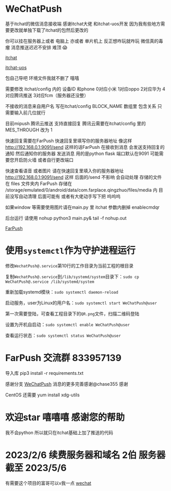 # WeChatPush

基于itchat的微信消息接收端 感谢itchat大佬 和itchat-uos开发 因为我有些地方需要更改就单独下载了itchat的包然后更改的

你可以挂在服务器上或者 电脑上 亦或者 单片机上 反正想咋玩就咋玩 微信真的毒瘤 消息推送迟迟不安排 难顶 😱

[itchat](https://github.com/littlecodersh/ItChat)

[itchat-uos](https://github.com/why2lyj/ItChat-UOS)

包自己导吧 环境文件我就不删了 嘻嘻

需要修改 itchat/config 内的 设备ID 和phone 0对应小米 1对应oppo 2对应华为 4对应腾讯推送 3对应fcm（服务器还没整）

不接收的消息来自用户名 写在itchat/config BLOCK_NAME 数组里 包含关系 只需要输入前几位就行

目前mipush 腾讯云推送 支持直接回复 腾讯云需要在itchat/config 里的 MES_THROUGH 改为 1 

快速回复需要在FarPush 快速回复里填写你的服务器地址 像这样 http://192.168.0.1:9091/send
这样的话FarPush 在接收到消息 会发送支持回复的通知 然后通知你的服务器 发送消息 用的是python flask 端口默认在9091 可能需要您开启防火墙 或者自行更改端口

快速查看语音 或者图片 请在快速回复里填入你的服务器地址 http://192.168.0.1:9091/send 这样 后面的/send 不影响 会自动处理
存储的文件在 files 文件夹内 FarPush 存储在 /storage/emulated/0/android/data/com.farplace.qingzhuo/files/media 内
目前没写自动清理 后面可能有 或者有大佬动手写下把 呜呜呜


如果window 等需要使用图片请在main.py 里 itchat 参数内删掉 enablecmdqr

后台运行 请使用 nohup python3 main.py& tail -f nohup.out

[FarPush](https://www.coolapk.com/apk/com.farplace.farpush)

# 使用`systemctl`作为守护进程运行

修改`WechatPush@.service`第10行的工作目录为当前工程的根目录

复制`WechatPush@.service`到`/lib/systemd/system`目录下：`sudo cp WeChatPush@.service /lib/systemd/system`

重新加载systemd模块：`sudo systemctl daemon-reload`

启动服务，user为Linux的用户名：`sudo systemctl start WeChatPush@user`

第一次需要登陆，可查看工程目录下的`QR.png`文件，扫描二维码登陆

设置为开机自启动：`sudo systemctl enable WeChatPush@user`

查看运行状态：`sudo systemctl status WeChatPush@user`

# FarPush 交流群 833957139

导入库 pip3 install -r requirements.txt

感谢分支 [WeChatPush](https://github.com/IlineI/WeChatPush) 消息的更多完善感谢@chase355 感谢

CentOS 还需要 yum install xdg-utils

# 欢迎star 嘻嘻嘻 感谢您的帮助

我不会python 所以就只在itchat基础上加了推送的代码

# 2023/2/6 续费服务器和域名 2伯 服务器截至 2023/5/6
有需要这个项目的富哥可以v我一点 
[wechat](https://github.com/TSIOJeft/WeChatPush/blob/main/wechat.jpg)
